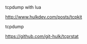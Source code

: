 tcpdump with lua

http://www.hulkdev.com/posts/tcpkit

tcpdump

https://github.com/git-hulk/tcprstat